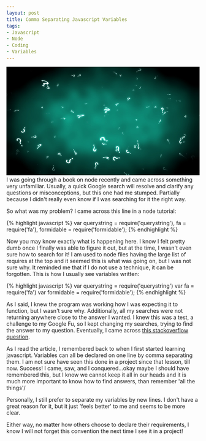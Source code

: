 ```yaml
---
layout: post
title: Comma Separating Javascript Variables
tags:
- Javascript
- Node
- Coding
- Variables
---
```

![Commas falling on green background](./assets/images/comma-separating-vars.jpg)
I was going through a book on node recently and came across something very unfamiliar. Usually, a quick Google search will resolve and clarify any questions or misconceptions, but this one had me stumped. Partially because I didn't really even know if I was searching for it the right way.

So what was my problem? I came across this line in a node tutorial:

{% highlight javascript %}
var querystring = require('querystring'), fa = require('fa'), formidable = require('formidable');
{% endhighlight  %}

Now you may know exactly what is happening here. I know I felt pretty dumb once I finally was able to figure it out, but at the time, I wasn't even sure how to search for it!  I am used to node files having the large list of requires at the top and it seemed this is what was going on, but I was not sure why. It reminded me that if I do not use a technique, it can be forgotten. This is how I usually see variables written:

{% highlight javascript %}
var querystring = require('querystring')
var fa = require('fa')
var formidable = require('formidable');
{% endhighlight %}

As I said, I knew the program was working how I was expecting it to function, but I wasn't sure why. Additionally, all my searches were not returning anywhere close to the answer I wanted. I knew this was a test, a challenge to my Google Fu, so I kept changing my searches, trying to find the answer to my question. Eventually, I came across [this stackoverflow question](http://stackoverflow.com/questions/21619413/comma-separation-in-javascript).

As I read the article, I remembered back to when I first started learning javascript. Variables can all be declared on one line by comma separating them. I am not sure have seen this done in a project since that lesson, till now. Success! I came, saw, and I conquered...okay maybe I should have remembered this, but I know we cannot keep it all in our heads and it is much more important to know how to find answers, than remember 'all the things'/

Personally, I still prefer to separate my variables by new lines. I don't have a great reason for it, but it just 'feels better' to me and seems to be more clear.

Either way, no matter how others choose to declare their requirements, I know I will not forget this convention the next time I see it in a project!
